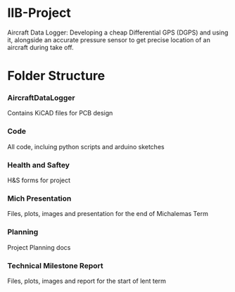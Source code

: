 # IIB-Project
Aircraft Data Logger: Developing a cheap Differential GPS (DGPS) and using it, alongside an accurate pressure sensor to get precise location of an aircraft during take off.

# Folder Structure

### AircraftDataLogger
Contains KiCAD files for PCB design

### Code
All code, incluing python scripts and arduino sketches

### Health and Saftey
H&S forms for project

### Mich Presentation
Files, plots, images and presentation for the end of Michalemas Term

### Planning
Project Planning docs

### Technical Milestone Report
Files, plots, images and report for the start of lent term
